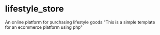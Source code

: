 # lifestyle_store
An online platform for purchasing lifestyle goods
"This is a simple template for an ecommerce platform using php"
